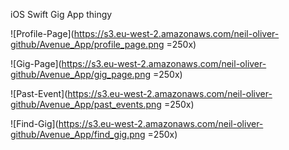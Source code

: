 iOS Swift Gig App thingy

![Profile-Page](https://s3.eu-west-2.amazonaws.com/neil-oliver-github/Avenue_App/profile_page.png =250x)

![Gig-Page](https://s3.eu-west-2.amazonaws.com/neil-oliver-github/Avenue_App/gig_page.png =250x)

![Past-Event](https://s3.eu-west-2.amazonaws.com/neil-oliver-github/Avenue_App/past_events.png =250x)

![Find-Gig](https://s3.eu-west-2.amazonaws.com/neil-oliver-github/Avenue_App/find_gig.png =250x)
